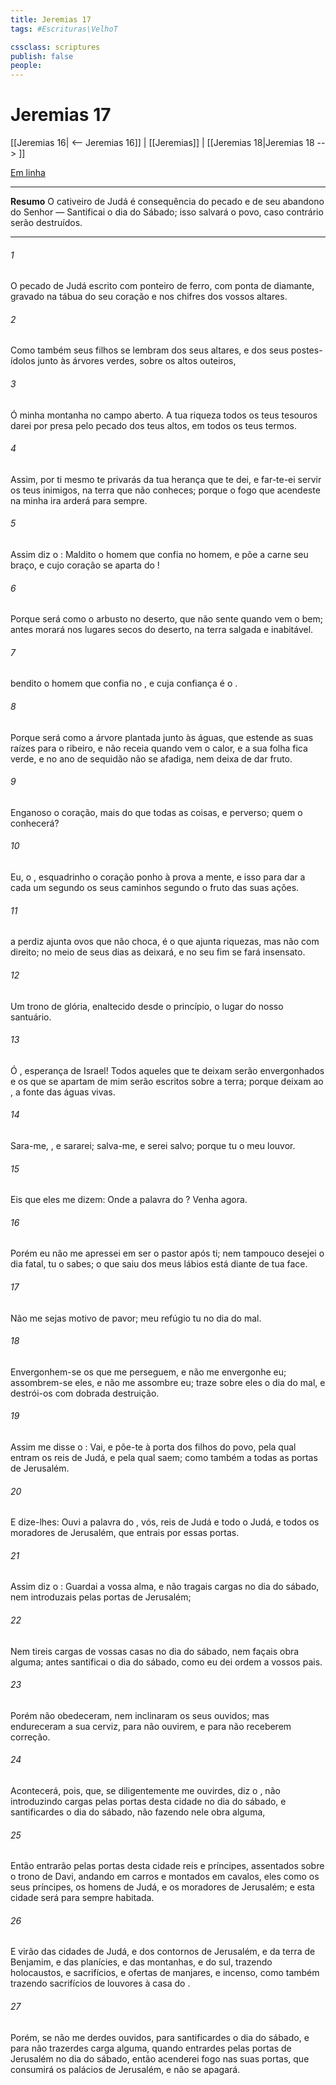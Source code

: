 ```yaml
---
title: Jeremias 17
tags: #Escrituras\VelhoT

cssclass: scriptures
publish: false
people:
---
```


# Jeremias 17
[[Jeremias 16| <-- Jeremias 16]] | [[Jeremias]] | [[Jeremias 18|Jeremias 18 --> ]]

[Em linha](https://churchofjesuschrist.org/study/scriptures/ot/jer/17?lang=por)

---
__Resumo__
O cativeiro de Judá é consequência do pecado e de seu abandono do Senhor — Santificai o dia do Sábado; isso salvará o povo, caso contrário serão destruídos.

---
###### 1 
O pecado de Judá  escrito com  ponteiro de ferro, com ponta de diamante, gravado na tábua do seu coração e nos chifres dos vossos altares.

###### 2 
Como também seus filhos se lembram dos seus altares, e dos seus postes-ídolos junto às árvores verdes, sobre os altos outeiros,

###### 3 
Ó minha montanha no campo aberto. A tua riqueza  todos os teus tesouros darei por presa pelo pecado dos teus altos, em todos os teus termos.

###### 4 
Assim, por ti mesmo te privarás da tua herança que te dei, e far-te-ei servir os teus inimigos, na terra que não conheces; porque o fogo que acendeste na minha ira arderá para sempre.

###### 5 
Assim diz o : Maldito o homem que confia no homem, e põe a carne  seu braço, e cujo coração se aparta do !

###### 6 
Porque será como o arbusto no deserto, que não sente quando vem o bem; antes morará nos lugares secos do deserto, na terra salgada e inabitável.

###### 7 
 bendito o homem que confia no , e cuja confiança é o .

###### 8 
Porque será como a árvore plantada junto às águas, que estende as suas raízes para o ribeiro, e não receia quando vem o calor, e a sua folha fica verde, e no ano de sequidão não se afadiga, nem deixa de dar fruto.

###### 9 
Enganoso  o coração, mais do que todas as coisas, e perverso; quem o conhecerá?

###### 10 
Eu, o , esquadrinho o coração  ponho à prova a mente, e isso para dar a cada um segundo os seus caminhos  segundo o fruto das suas ações.

###### 11 
 a perdiz  ajunta ovos que não choca,  é o que ajunta riquezas, mas não com direito; no meio de seus dias as deixará, e no seu fim se fará  insensato.

###### 12 
Um trono de glória, enaltecido desde o princípio,  o lugar do nosso santuário.

###### 13 
Ó , esperança de Israel! Todos aqueles que te deixam serão envergonhados e os que se apartam de mim serão escritos sobre a terra; porque deixam ao , a fonte das águas vivas.

###### 14 
Sara-me, , e sararei; salva-me, e serei salvo; porque tu  o meu louvor.

###### 15 
Eis que eles me dizem: Onde  a palavra do ? Venha agora.

###### 16 
Porém eu não me apressei em ser o pastor após ti; nem tampouco desejei o dia fatal, tu o sabes; o que saiu dos meus lábios está diante de tua face.

###### 17 
Não me sejas motivo de pavor; meu refúgio  tu no dia do mal.

###### 18 
Envergonhem-se os que me perseguem, e não me envergonhe eu; assombrem-se eles, e não me assombre eu; traze sobre eles o dia do mal, e destrói-os com dobrada destruição.

###### 19 
Assim me disse o : Vai, e põe-te à porta dos filhos do povo, pela qual entram os reis de Judá, e pela qual saem; como também a todas as portas de Jerusalém.

###### 20 
E dize-lhes: Ouvi a palavra do , vós, reis de Judá e todo o Judá, e todos os moradores de Jerusalém, que entrais por essas portas.

###### 21 
Assim diz o : Guardai a vossa alma, e não tragais cargas no dia do sábado, nem  introduzais pelas portas de Jerusalém;

###### 22 
Nem tireis cargas de vossas casas no dia do sábado, nem façais obra alguma; antes santificai o dia do sábado, como eu dei ordem a vossos pais.

###### 23 
Porém não obedeceram, nem inclinaram os seus ouvidos; mas endureceram a sua cerviz, para não ouvirem, e para não receberem correção.

###### 24 
Acontecerá, pois, que, se diligentemente me ouvirdes, diz o , não introduzindo cargas pelas portas desta cidade no dia do sábado, e santificardes o dia do sábado, não fazendo nele obra alguma,

###### 25 
Então entrarão pelas portas desta cidade reis e príncipes, assentados sobre o trono de Davi, andando em carros e montados em cavalos,  eles como os seus príncipes, os homens de Judá, e os moradores de Jerusalém; e esta cidade será para sempre habitada.

###### 26 
E virão das cidades de Judá, e dos contornos de Jerusalém, e da terra de Benjamim, e das planícies, e das montanhas, e do sul, trazendo holocaustos, e sacrifícios, e ofertas de manjares, e incenso, como também trazendo sacrifícios de louvores à casa do .

###### 27 
Porém, se não me derdes ouvidos, para santificardes o dia do sábado, e para não trazerdes carga alguma, quando entrardes pelas portas de Jerusalém no dia do sábado, então acenderei fogo nas suas portas, que consumirá os palácios de Jerusalém, e não se apagará.

